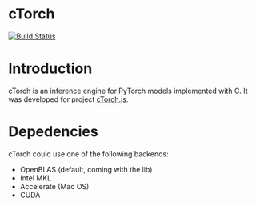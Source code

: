 # cTorch

[![Build Status](https://travis-ci.com/pcpLiu/cTorch.svg?token=pqXTPvpuvJE34KJBhbJP&branch=master)](https://travis-ci.com/pcpLiu/cTorch)

# Introduction

cTorch is an inference engine for PyTorch models implemented with C.
It was developed for project [cTorch.js]().

# Depedencies

cTorch could use one of the following backends:

- OpenBLAS (default, coming with the lib)
- Intel MKL
- Accelerate (Mac OS)
- CUDA
